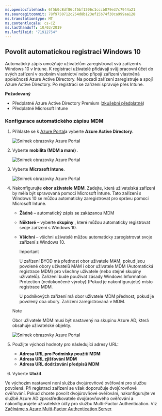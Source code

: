 ```yaml
---
ms.openlocfilehash: 6f5b0c8df86cf5bf1206c1cccb879e37c7944a21
ms.sourcegitcommit: 78f9750712c254d8b123ef15b74f30ca999aa128
ms.translationtype: MT
ms.contentlocale: cs-CZ
ms.lasthandoff: 10/03/2019
ms.locfileid: "71912754"
---
```

## <a name="enable-windows-10-automatic-enrollment"></a>Povolit automatickou registraci Windows 10

Automatický zápis umožňuje uživatelům zaregistrovat svá zařízení s Windows 10 v Intune. K registraci uživatelé přidávají svůj pracovní účet do svých zařízení v osobním vlastnictví nebo připojí zařízení vlastněná společností Azure Active Directory. Na pozadí zařízení zaregistruje a spojí Azure Active Directory. Po registraci se zařízení spravuje přes Intune.

**Požadovaný**

- Předplatné Azure Active Directory Premium ([zkušební předplatné](http://go.microsoft.com/fwlink/?LinkID=816845))
- Předplatné Microsoft Intune

### <a name="configure-automatic-mdm-enrollment"></a>Konfigurace automatického zápisu MDM

1. Přihlaste se k [Azure Portal](https://portal.azure.com)a vyberte **Azure Active Directory**.

   ![Snímek obrazovky Azure Portal](../enrollment/media/windows-enroll/auto-enroll-azure-main.png)

2. Vyberte **mobilita (MDM a mam)** .

   ![Snímek obrazovky Azure Portal](../enrollment/media/windows-enroll/auto-enroll-mdm.png)

3. Vyberte **Microsoft Intune**.

   ![Snímek obrazovky Azure Portal](../enrollment/media/windows-enroll/auto-enroll-intune.png)

4. Nakonfigurujte **obor uživatele MDM**. Zadejte, která uživatelská zařízení by měla být spravovaná pomocí Microsoft Intune. Tato zařízení s Windows 10 se můžou automaticky zaregistrovat pro správu pomocí Microsoft Intune.

   - **Žádné** – automatický zápis se zakázanou MDM
   - **Některé** – vyberte **skupiny** , které můžou automaticky registrovat svoje zařízení s Windows 10.
   - **Všichni** – všichni uživatelé můžou automaticky zaregistrovat svoje zařízení s Windows 10.

      > [!IMPORTANT]
      > U zařízení BYOD má přednost obor uživatele MAM, pokud jsou povolené obory uživatelů MAM i obor uživatele MDM (Automatická registrace MDM) pro všechny uživatele (nebo stejné skupiny uživatelů). Zařízení bude používat zásady Windows Information Protection (nedokončené výroby) (Pokud je nakonfigurujete) místo registrace MDM.
      >
      > U podnikových zařízení má obor uživatele MDM přednost, pokud je povolený oba obory. Zařízení zaregistrovaná v MDM.

   > [!NOTE]
   > Obor uživatele MDM musí být nastavený na skupinu Azure AD, která obsahuje uživatelské objekty.

   ![Snímek obrazovky Azure Portal](../enrollment/media/windows-enroll/auto-enroll-scope.png)

5. Použijte výchozí hodnoty pro následující adresy URL:
    - **Adresa URL pro Podmínky použití MDM**
    - **Adresa URL zjišťování MDM**
    - **Adresa URL dodržování předpisů MDM**

6. Vyberte **Uložit**.

Ve výchozím nastavení není služba dvojúrovňové ověřování pro službu povolená. Při registraci zařízení se však doporučuje dvojúrovňové ověřování. Pokud chcete povolit dvojúrovňové ověřování, nakonfigurujte ve službě Azure AD zprostředkovatele dvojúrovňového ověřování a nakonfigurujete uživatelské účty pro službu Multi-Factor Authentication. Viz [Začínáme s Azure Multi-Factor Authentication Server](https://docs.microsoft.com/azure/multi-factor-authentication/multi-factor-authentication-get-started-cloud).
